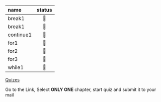 <!-- ❌💚💛⏳ -->

| name      | status |
| :-------- | :----: |
| break1    |   🚫   |
| break1    |   🚫   |
| continue1 |   🚫   |
| for1      |   🚫   |
| for2      |   🚫   |
| for3      |   🚫   |
| while1    |   🚫   |

[Quizes](https://infinitejs.geojs.one/js/quizgenerator)

Go to the Link, Select **ONLY ONE** chapter, start quiz and submit it to your mail
